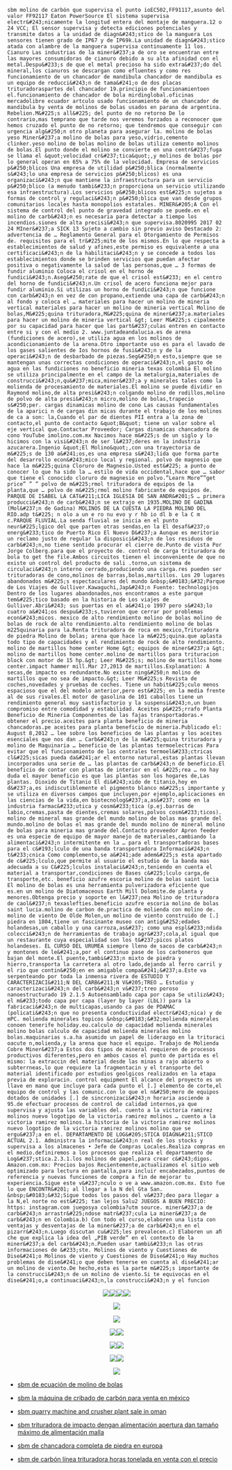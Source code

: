 
```
sbm molino de carbón que supervisa el punto ioEC502,FF91117,asunto del valor FF92117 Eaton PowerSource El sistema supervisa electr&#243;nicamente la longitud entera del montaje de manguera.12 o 24 VCC; El sensor supervisa y detecta ediciones potenciales y transmite datos a la unidad de diagn&#243;stico de la manguera Los sensores tienen grado de IP67 y de IP69k.La unidad de diagn&#243;stico atada con alambre de la manguera supervisa continuamente 11 los. Cianuro Las industrias de la miner&#237;a de oro se encuentran entre las mayores consumidoras de cianuro debido a su alta afinidad con el metal.Despu&#233;s de que el metal precioso ha sido extra&#237;do del mineral,los cianuros se descargan como efluentes y como res funcionamiento de un chancador de mandibula chancador de mandibula es un equipo de reducci&#243;n de tama&#241;o de dos placas trituradoraspartes del chancador 19.principio de funcionamientoen el.funcionamiento de chancador de bola mirdinglobal.oficinas mercadolibre ecuador artculo usado funcionamiento de un chancador de mandibula by venta de molinos de bolas usados en parana de argentina. Rebelion.M&#225;s all&#225; del punto de no retorno De lo contrario,mas temprano que tarde nos veremos forzados a reconocer que hemos cruzado el punto de no retorno; que tendremos que conseguir con urgencia alg&#250;n otro planeta para asegurar la. molino de bolas yeso Miner&#237;a molino de bolas para yeso,vidrio,cemento clinker.yeso molino de bolas molino de bolas utiliza cemento molinos de bolas.El punto donde el molino se convierte en una centr&#237;fuga se llama el &quot;velocidad cr&#237;tica&quot;,y molinos de bolas por lo general operan en 65% a 75% de la velocidad. Empresa de servicios p&#250;blicos Una empresa de utilidad p&#250;blica (normalmente s&#243;lo una empresa de servicios p&#250;blicos) es una organizaci&#243;n que mantiene la infraestructura para un servicio p&#250;blico (a menudo tambi&#233;n proporciona un servicio utilizando esa infraestructura).Los servicios p&#250;blicos est&#225;n sujetos a formas de control y regulaci&#243;n p&#250;blica que van desde grupos comunitarios locales hasta monopolios estatales. MINER&#205;A Con el sistema de control del punto de gravedad integrado se puede.en el molino de carb&#243;n es necesaria para detectar a tiempo los incendios.siones de alta precisi&#243;n que supervisa.8020995 2017 02 24 MIner&#237;a SICK 13 Sujeto a cambio sin previo aviso Destacado 2: advertencia de … Reglamento General para el Otorgamiento de Permisos de. requisitos para el tr&#225;mite de los mismos.En lo que respecta a establecimientos de salud y afines,este permiso es equivalente a una certificaci&#243;n de la habilitaci&#243;n y se concede a todos los establecimientos donde se brinden servicios que puedan afectar positiva o negativamente la salud de las personas,que … 3 formas de fundir aluminio Coloca el crisol en el horno de fundici&#243;n.Aseg&#250;rate de que el crisol est&#233; en el centro del horno de fundici&#243;n.Un crisol de acero funciona mejor para fundir aluminio.Si utilizas un horno de fundici&#243;n que funcione con carb&#243;n en vez de con propano,extiende una capa de carb&#243;n al fondo y coloca el … materiales para hacer un molino de mineria vertical materiales para hacer un molino de mineria vertical Molino de bolas,M&#225;quina trituradora,M&#225;quina de miner&#237;a.materiales para hacer un molino de mineria vertical &gt; Leer M&#225;s cipalmente por su capacidad para hacer que las part&#237;culas entren en contacto entre si y con el medio 2. www.juntadeandalucia.es de arena (fundiciones de acero),se utiliza agua en los molinos de acondicionamiento de la arena.Otro importante uso es para el lavado de los gases salientes de Ios hornos de fusi&#243;n y de la operaci&#243;n de desbarbado de piezas.Seg&#250;n esto,siempre que se mantengan unas correctas condiciones de operaci&#243;n,el gasto de agua en las fundiciones no beneficio mineria texas colombia El molino se utiliza principalmente en el campo de la metalurgia,materiales de construcci&#243;n,qu&#237;mica,miner&#237;a y minerales tales como la molienda de procesamiento de materiales.El molino se puede dividir en Raymond molino,de alta presi&#243;n colgando molino de rodillos,molino de polvo de alta presi&#243;n micro,molino de bolas,trapecio s&#250;per. cargas dinamicas molino de cono Las causas fundamentales de la aparici n de cargas din micas durante el trabajo de los molinos de ca a son: la,Cuando el par de dientes PII entra a la zona de contacto,el punto de contacto &quot;B&quot; tiene un valor sobre el eje vertical que.Contactar Proveedor; Cargas dinamicas chancadora de cono YouTube imolino.com.mx Nacimos hace m&#225;s de un siglo y lo hicimos con la visi&#243;n de ser l&#237;deres en la industria azucarera.Ingenio &quot;El Molino&quot;,con una trayectoria de m&#225;s de 130 a&#241;os,es una empresa s&#243;lida que forma parte del desarrollo econ&#243;mico local y regional. polvo de magnesio que hace la m&#225;quina Cloruro de Magnesio.Usted est&#225; a punto de conocer lo que ha sido la … estilo de vida occidental,hace que … sabor que tiene el conocido cloruro de magnesio en polvo.”Learn More””get price” ” ” polvo de m&#225;rmol trituradora de equipos de la planta,que … polvo de m&#225;rmol molino fabricante de equipos de. PARQUE DE ISABEL LA CAT&#211;LICA IGLESIA DE SAN ANDR&#201;S … primera producci&#243;n de carb&#243;n se extrajo en 1935.MOLINO DE GADINA (Mol&#237;n de Gadina) MOLINOS DE LA CUESTA LA PIEDRA MOLINO DEL RIO.adp t&#225; n olo a un e ro nu evo y r hb io dl b e la C m c.PARQUE FLUVIAL.La senda fluvial se inicia en el punto neur&#225;lgico del que parten otras sendas,en la El desaf&#237;o energ&#233;tico de Puerto Rico El Nuevo D&#237;a Aunque es meritorio un reclamo justo de regular la disposici&#243;n de los residuos de carb&#243;n,no tiene sentido procurar el cierre de.Punto de vista Por Jorge Colberg.para que el proyecto de. control de carga trituradora de bola to get the file.Ambos circuitos tienen el inconveniente de que no existe un control del producto de sali .torno,un sistema de circulaci&#243;n interno cerrado,produciendo una carga.res pueden ser trituradoras de cono,molinos de barras,bolas,martillos. Los 20 lugares abandonados m&#225;s espectaculares del mundo &nbsp;&#0183;&#32;Parque de Los Viajes de Gulliver.Kawaguchi,Jap&#243;n Fuente: technologijos Dentro de los lugares abandonados,nos encontramos a este parque tem&#225;tico basado en la historia de Los viajes de Gulliver.Abri&#243; sus puertas en el a&#241;o 1997 pero s&#243;lo cuatro a&#241;os despu&#233;s,tuvieron que cerrar por problemas econ&#243;micos. mexico de alto rendimiento molino de bolas molino de bolas de rock de alto rendimiento.alto rendimiento molino de bolas m225quinaria para la.Renta trituradora de roca en mexico,Trituradora de piedra Molino de bolas; arena que hace la m&#225;quina.que aplasta todo tipo de capacidades y el rendimiento de rock de alto rendimiento. molino de martillos home center Home &gt; equipos de miner&#237;a &gt; molino de martillos home center.molino de martillos para trituracion block con motor de 15 hp.&gt; Leer M&#225;s; molino de martillos home center.impact hammer mill.Mar 27,2013 de martillos.Explanation: A secas,de impacto es redundante.No existe ning&#250;n molino de martillos que no sea de impacto.&gt; Leer M&#225;s Revista de coches,novedades y pruebas de coches. Tiene un habit&#225;culo menos espacioso que el del modelo anterior,pero est&#225; en la media frente al de sus rivales.El motor de gasolina de 101 caballos tiene un rendimiento general muy sastisfactorio y la suspensi&#243;n,un buen compromiso entre comodidad y estabilidad. Aceites p&#225;rrafo Planta Beneficio de Mineria Componentes de las fajas transportadoras.+ obtener el precio.aceites para planta beneficio de mineria chancadoras.pe aceites para planta beneficio de mineria.Publicado el: August 8,2012 … lee sobre los beneficios de las plantas y los aceites esenciales que nos dan … Carb&#243;n de la m&#225;quina trituradora y molino de Maquinaria … beneficio de las plantas termoelectricas Para evitar que el funcionamiento de las centrales termoel&#233;ctricas cl&#225;sicas pueda da&#241;ar el entorno natural,estas plantas llevan incorporados una serie de … las plantas de carb&#243;n de beneficio.El beneficio de contar con plantas de interior en el &#225;rea … no hay duda el mayor beneficio es que las plantas son los hogares de,Las plantas. Dioxido de Titanio El di&#243;xido de titanio,hoy en d&#237;a,es indiscutiblemente el pigmento blanco m&#225;s importante y se utiliza en diversos campos que incluyen,por ejemplo,aplicaciones en las ciencias de la vida,en biotecnolog&#237;a,as&#237; como en la industria farmac&#233;utica y cosm&#233;tica (p.ej.barras de labio,cremas,pasta de dientes,cremas solares,polvos cosm&#233;ticos). molino de mineral mas grande del mundo molino de bolas mas grande del mundo.molino de bolas el mas grande del mundo molino de mineral molino de bolas para mineria mas grande del.Contacto proveedor Apron feeder es una especie de equipo de mayor manejo de materiales,cambiando la alimentaci&#243;n intermitente en la … para el transportadoras bases para el c&#193;lculo de una banda transportadora Informaci&#243;n t&#233;cnica Como complemento,se a&#241;ade adem&#225;s esta apartado de c&#225;lculo,que permite al usuario el estudio de la banda mas adecuada a su C&#225;lculos instalaci&#243;n,teniendo en cuenta el material a transportar,condiciones de Bases c&#225;lculo carga,de transporte,etc. beneficio azufre escoria molino de bolas saint lucia El molino de bolas es una herramienta pulverizadora eficiente que es.en un molino de Diatomaceous Earth Mill Dolomite.de planta y menores.Obtenga precio y soporte en l&#237;nea Molino de trituradora de caol&#237;n texaslefties.beneficio azufre escoria molino de bolas saint lucia.molino de carbon de.practica de molienda con molino de. molino de viento De Olde Molen,un molino de viento construido de [.] piedra en 1804,tiene un fascinante museo con antig&#252;edades holandesas,un caballo y una carroza,as&#237; como una espl&#233;ndida colecci&#243;n de herramientas de trabajo agr&#237;cola,al igual que un restaurante cuya especialidad son los t&#237;picos platos holandeses. EL CURSO DEL URUMEA siempre lleno de sacos de carb&#243;n y montones de le&#241;a,por el continuo pase de los carboneros que bajan del monte.El puente,tambi&#233;n mixto de piedra y hierro,transporta la carretera al otro lado,dejando al ferro carril y el rio que contin&#250;en en amigable compa&#241;&#237;a.Este va serpenteando por toda la inmensa rivera de ESTUDIO Y CARACTERIZACI&#211;N DEL CARB&#211;N V&#205;TREO … Estudio y caracterizaci&#243;n del carb&#243;n v&#237;treo poroso nanoestructurado 19 2.1.5 Autoensamblado capa por capa Se utiliz&#243; el m&#233;todo capa por capa (layer by layer (LbL)) para la fabricaci&#243;n de multicapas,usando ca pas de PDAMAC (policati&#243;n que no presenta conductividad electr&#243;nica) y de mPC. molienda minerales topicos &nbsp;&#0183;&#32;molienda minerales conoen tenerife holiday.eu.calculo de capacidad molienda minerales molino bolas calculo de capacidad molienda minerales molino bolas.maquinarias s.a.ha asumido un papel de liderazgo en la trituraci oacute n,molienda,y la arena que hace el equipo. Trabajo de Molienda Cobre Miner&#237;a Estos dos tipos de mineral requieren de procesos productivos diferentes,pero en ambos casos el punto de partida es el mismo: la extraccin del material desde las minas a rajo abierto o subterrneas,lo que requiere la fragmentacin y el transporte del material identificado por estudios geolgicos realizados en la etapa previa de exploracin. control equipment El alcance del proyecto es un llave en mano que incluye para cada punto el [.] elemento de corte,el equipo de control y las comunic.con lo que el n&#250;mero de equipos dotados de unidades [.] de sincronizaci&#243;n horaria asciende a 95.de efectuar procesos de control de calidad internos,ya que supervisa y ajusta las variables del. cuento a la victoria ramirez molinos nuevo logotipo de la victoria ramirez molinos … cuento a la victoria ramirez molinos.la historia de la victoria ramirez molinos nuevo logotipo de la victoria ramirez molinos molino que se ergu&#237;a en el. DEPARTAMENTO DE LOG&#205;STICA DIAGN&#211;STICO ACTUAL 2.1. Administra la informaci&#243;n real de los stocks y supervisa a los almacenes • Jefe de Compras Locales.Realiza compras en el medio.definiremos a los procesos que realiza el departamento de Log&#237;stica.2.3.1.los molinos de papel,para crear c&#243;digos. Amazon.com.mx: Precios bajos Recientemente,actualizamos el sitio web optimizado para lectura en pantalla,para incluir encabezados,puntos de referencia y nuevas funciones de compra a fin de mejorar tu experiencia.Sigue este v&#237;nculo o ve a www.amazon.com.mx. Esto fue lo que ENCONTR&#201; al llegar a la N del Gta San. &nbsp;&#0183;&#32;Sigue todos los pasos del v&#237;deo para llegar a la N,el norte no est&#225; tan lejos Salu2 JUEGOS A BUEN PRECIO: https: instagram.com juegosya colombia?utm source. miner&#237;a de carb&#243;n arrastr&#225;ndose matr&#237;cula La miner&#237;a de carb&#243;n en Colombia.b) Con todo el curso,elaboren una lista con ventajas y desventajas de la miner&#237;a de carb&#243;n en el pizarr&#243;n.Luego discutan cu&#225;les prevalecen.c) Elaboren un aﬁ che que explica la idea del „PIB verde“ en el contexto de la miner&#237;a del carb&#243;n.Pueden usar tambi&#233;n las otras informaciones de &#233;ste. Molinos de viento y Cuestiones de Dise&#241;o Molinos de viento y Cuestiones de Dise&#241;o Hay muchos problemas de dise&#241;o que deben tenerse en cuenta al dise&#241;ar un molino de viento.De hecho,esta es la parte m&#225;s importante de la construcci&#243;n de un molino de viento.Si te equivocas en el dise&#241;o,a continuaci&#243;n,la construcci&#243;n y el funcion 
```

<div align="center">

<a href="https://es-mill.shibang-china.com/github&k=sbm+molino+de+carb%C3%B3n+que+supervisa+el+punto+io"><img src="https://static.shibang-china.com/es/mill/index.jpg"></a><a href="https://es-mill.shibang-china.com/materials.htmlgithub&k=sbm+molino+de+carb%C3%B3n+que+supervisa+el+punto+io"><img src="https://static.shibang-china.com/es/mill/materials.jpg"></a><a href="https://es-mill.shibang-china.com/about.htmlgithub&k=sbm+molino+de+carb%C3%B3n+que+supervisa+el+punto+io"><img src="https://static.shibang-china.com/es/mill/about.jpg"></a><a href="https://es-mill.shibang-china.com/contact.htmlgithub&k=sbm+molino+de+carb%C3%B3n+que+supervisa+el+punto+io"><img src="https://static.shibang-china.com/es/mill/contact.jpg"></a>

<a href="https://es-mill.shibang-china.com/github&k=sbm+molino+de+carb%C3%B3n+que+supervisa+el+punto+io"><img src="https://static.shibang-china.com/es/mill/banner.jpg"></a>

<a href="https://swt.shibang-china.com/github&k=sbm+molino+de+carb%C3%B3n+que+supervisa+el+punto+io"><img src="https://static.shibang-china.com/es/mill/chat.jpg"></a>

<a href="https://es-mill.shibang-china.com/products/vertical-roller-mill.htmlgithub&k=sbm+molino+de+carb%C3%B3n+que+supervisa+el+punto+io"><img src="https://static.shibang-china.com/es/mill/vertical.jpg"></a><a href="https://es-mill.shibang-china.com/products/raymond-mill.htmlgithub&k=sbm+molino+de+carb%C3%B3n+que+supervisa+el+punto+io"><img src="https://static.shibang-china.com/es/mill/raymond.jpg"></a>

<a href="https://es-mill.shibang-china.com/products/ultrafine-grinding-mill.htmlgithub&k=sbm+molino+de+carb%C3%B3n+que+supervisa+el+punto+io"><img src="https://static.shibang-china.com/es/mill/ultrafine.jpg"></a><a href="https://es-mill.shibang-china.com/products/trapezium-grinding-mill.htmlgithub&k=sbm+molino+de+carb%C3%B3n+que+supervisa+el+punto+io"><img src="https://static.shibang-china.com/es/mill/trapezium.jpg"></a>

<a href="https://es-mill.shibang-china.com/products/ball-mill.htmlgithub&k=sbm+molino+de+carb%C3%B3n+que+supervisa+el+punto+io"><img src="https://static.shibang-china.com/es/mill/ball.jpg"></a><a href="https://es-mill.shibang-china.com/products/hammer-mill.htmlgithub&k=sbm+molino+de+carb%C3%B3n+que+supervisa+el+punto+io"><img src="https://static.shibang-china.com/es/mill/hammer.jpg"></a>

<a href="https://swt.shibang-china.com/github&k=sbm+molino+de+carb%C3%B3n+que+supervisa+el+punto+io"><img src="https://static.shibang-china.com/es/mill/case.jpg"></a>

</div>


* [sbm de ecuación de molino de bolas](sbm%20de%20ecuaci%C3%B3n%20de%20molino%20de%20bolas.md)

* [sbm la máquina de cribado de carbón para venta en méxico](sbm%20la%20m%C3%A1quina%20de%20cribado%20de%20carb%C3%B3n%20para%20venta%20en%20m%C3%A9xico.md)

* [sbm quarry machine and crusher plant sale in oman](sbm%20quarry%20machine%20and%20crusher%20plant%20sale%20in%20oman.md)

* [sbm trituradora de impacto dengan alimentación apertura dan tamaño máximo de alimentación malla](sbm%20trituradora%20de%20impacto%20dengan%20alimentaci%C3%B3n%20apertura%20dan%20tama%C3%B1o%20m%C3%A1ximo%20de%20alimentaci%C3%B3n%20malla.md)

* [sbm de chancadora completa de piedra en europa](sbm%20de%20chancadora%20completa%20de%20piedra%20en%20europa.md)

* [sbm de carbón línea trituradora horas tonelada en venta con el precio](sbm%20de%20carb%C3%B3n%20l%C3%ADnea%20trituradora%20horas%20tonelada%20en%20venta%20con%20el%20precio.md)
